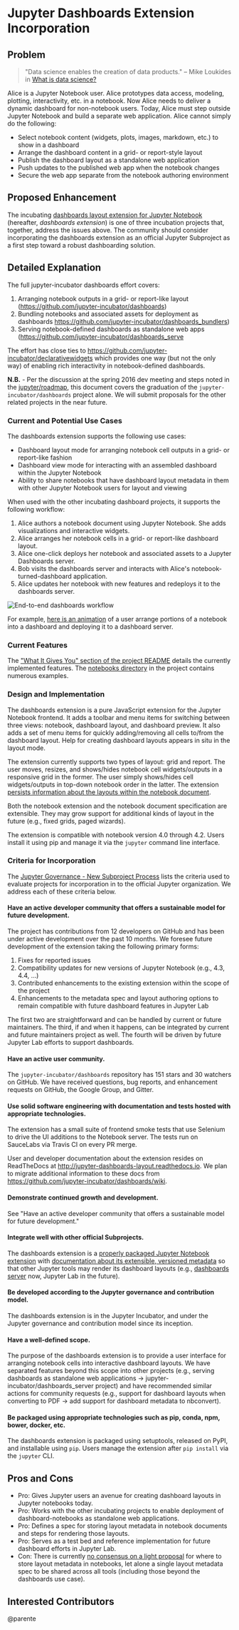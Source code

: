 # Jupyter Dashboards Extension Incorporation

## Problem

> "Data science enables the creation of data products." – Mike Loukides in [What is data science?](https://www.oreilly.com/ideas/what-is-data-science)

Alice is a Jupyter Notebook user. Alice prototypes data access, modeling, plotting, interactivity, etc. in a notebook. Now Alice needs to deliver a dynamic dashboard for non-notebook users. Today, Alice must step outside Jupyter Notebook and build a separate web application. Alice cannot simply do the following:

* Select notebook content (widgets, plots, images, markdown, etc.) to show in a dashboard
* Arrange the dashboard content in a grid- or report-style layout
* Publish the dashboard layout as a standalone web application
* Push updates to the published web app when the notebook changes
* Secure the web app separate from the notebook authoring environment

## Proposed Enhancement

The incubating [dashboards layout extension for Jupyter Notebook](https://github.com/jupyter-incubator/dashboards) (hereafter, *dashboards extension*) is one of three incubation projects that, together, address the issues above. The community should consider incorporating the dashboards extension as an official Jupyter Subproject as a first step toward a robust dashboarding solution.

## Detailed Explanation

The full jupyter-incubator dashboards effort covers:

1. Arranging notebook outputs in a grid- or report-like layout (https://github.com/jupyter-incubator/dashboards)
2. Bundling notebooks and associated assets for deployment as dashboards https://github.com/jupyter-incubator/dashboards_bundlers)
3. Serving notebook-defined dashboards as standalone web apps (https://github.com/jupyter-incubator/dashboards_serve

The effort has close ties to https://github.com/jupyter-incubator/declarativewidgets which provides one way (but not the only way) of enabling rich interactivity in notebook-defined dashboards.

**N.B.** - Per the discussion at the spring 2016 dev meeting and steps noted in the [jupyter/roadmap](https://github.com/jupyter/roadmap#graduate-jupyterdashboards-from-incubator), this document covers the graduation of the `jupyter-incubator/dashboards` project alone. We will submit proposals for the other related projects in the near future.

### Current and Potential Use Cases

The dashboards extension supports the following use cases:

* Dashboard layout mode for arranging notebook cell outputs in a grid- or report-like fashion
* Dashboard view mode for interacting with an assembled dashboard within the Jupyter Notebook
* Ability to share notebooks that have dashboard layout metadata in them with other Jupyter Notebook users for layout and viewing

When used with the other incubating dashboard projects, it supports the following workflow:

1. Alice authors a notebook document using Jupyter Notebook. She adds visualizations and interactive widgets.
2. Alice arranges her notebook cells in a grid- or report-like dashboard layout.
3. Alice one-click deploys her notebook and associated assets to a Jupyter Dashboards server.
4. Bob visits the dashboards server and interacts with Alice's notebook-turned-dashboard application.
5. Alice updates her notebook with new features and redeploys it to the dashboards server.

![End-to-end dashboards workflow](https://raw.githubusercontent.com/wiki/jupyter-incubator/dashboards/images/workflow.png)

For example,
[here is an animation](https://ibm.box.com/shared/static/t9zfbloipanirdm8u0vg3ggbmp5c1q8p.gif) of a user arrange portions of a notebook into a dashboard and deploying it to a dashboard server.

### Current Features

The ["What It Gives You" section of the project README](https://github.com/jupyter-incubator/dashboards#what-it-gives-you) details the currently implemented features. The [notebooks directory](https://github.com/jupyter-incubator/dashboards/tree/master/etc/notebooks) in the project contains numerous examples.

### Design and Implementation

The dashboards extension is a pure JavaScript extension for the Jupyter Notebook frontend. It adds a toolbar and menu items for switching between three views: notebook, dashboard layout, and dashboard preview. It also adds a set of menu items for quickly adding/removing all cells to/from the dashboard layout. Help for creating dashboard layouts appears in situ in the layout mode.

The extension currently supports two types of layout: grid and report. The user moves, resizes, and shows/hides notebook cell widgets/outputs in a responsive grid in the former. The user simply shows/hides cell widgets/outputs in top-down notebook order in the latter. The extension [persists information about the layouts within the notebook document](https://github.com/jupyter-incubator/dashboards/wiki/Dashboard-Metadata-and-Rendering).

Both the notebook extension and the notebook document specification are extensible. They may grow support for additional kinds of layout in the future (e.g., fixed grids, paged wizards).

The extension is compatible with notebook version 4.0 through 4.2. Users install it using pip and manage it via the `jupyter` command line interface.

### Criteria for Incorporation

The [Jupyter Governance - New Subproject Process](https://github.com/jupyter/governance/blob/master/newsubprojects.md) lists the criteria used to evaluate projects for incorporation in to the official Jupyter organization. We address each of these criteria below.

#### Have an active developer community that offers a sustainable model for future development.

The project has contributions from 12 developers on GitHub and has been under active development over the past 10 months. We foresee future development of the extension taking the following primary forms:

1. Fixes for reported issues
2. Compatibility updates for new versions of Jupyter Notebook (e.g., 4.3, 4.4, ...)
3. Contributed enhancements to the existing extension within the scope of the project
4. Enhancements to the metadata spec and layout authoring options to remain compatible with future dashboard features in Jupyter Lab

The first two are straightforward and can be handled by current or future maintainers. The third, if and when it happens, can be integrated by current and future maintainers project as well. The fourth will be driven by future Jupyter Lab efforts to support dashboards.

#### Have an active user community.

The `jupyter-incubator/dashboards` repository has 151 stars and 30 watchers on GitHub. We have received questions, bug reports, and enhancement requests on GitHub, the Google Group, and Gitter.

#### Use solid software engineering with documentation and tests hosted with appropriate technologies.

The extension has a small suite of frontend smoke tests that use Selenium to drive the UI additions to the Notebook server. The tests run on SauceLabs via Travis CI on every PR merge.

User and developer documentation about the extension resides on ReadTheDocs at http://jupyter-dashboards-layout.readthedocs.io. We plan to migrate additional information to these docs from https://github.com/jupyter-incubator/dashboards/wiki.

#### Demonstrate continued growth and development.

See "Have an active developer community that offers a sustainable model for future development."

#### Integrate well with other official Subprojects.

The dashboards extension is a [properly packaged Jupyter Notebook extension](http://jupyter-notebook.readthedocs.io/en/latest/examples/Notebook/Distributing%20Jupyter%20Extensions%20as%20Python%20Packages.html) with [documentation about its extensible, versioned metadata](https://github.com/jupyter-incubator/dashboards/wiki/Dashboard-Metadata-and-Rendering) so that other Jupyter tools may render its dashboard layouts (e.g., [dashboards server](https://github.com/jupyter-incubator/dashboards_server) now, Jupyter Lab in the future).

#### Be developed according to the Jupyter governance and contribution model.

The dashboards extension is in the Jupyter Incubator, and under the Jupyter governance and contribution model since its inception.

#### Have a well-defined scope.

The purpose of the dashboards extension is to provide a user interface for arranging notebook cells into interactive dashboard layouts. We have separated features beyond this scope into other projects (e.g., serving dashboards as standalone web applications &rarr; jupyter-incubator/dashboards_server project) and have recommended similar actions for community requests (e.g., support for dashboard layouts when converting to PDF &rarr; add support for dashboard metadata to nbconvert).

#### Be packaged using appropriate technologies such as pip, conda, npm, bower, docker, etc.

The dashboards extension is packaged using setuptools, released on PyPI, and installable using `pip`. Users manage the extension after `pip install` via the `jupyter` CLI.

## Pros and Cons

* Pro: Gives Jupyter users an avenue for creating dashboard layouts in Jupyter notebooks today.
* Pro: Works with the other incubating projects to enable deployment of dashboard-notebooks as standalone web applications.
* Pro: Defines a spec for storing layout metadata in notebook documents and steps for rendering those layouts.
* Pro: Serves as a test bed and reference implementation for future dashboard efforts in Jupyter Lab.
* Con: There is currently [no consensus on a light proposal](https://github.com/jupyter/enhancement-proposals/pull/15) for where to store layout metadata in notebooks, let alone a single layout metadata spec to be shared across all tools (including those beyond the dashboards use case).

## Interested Contributors

@parente
